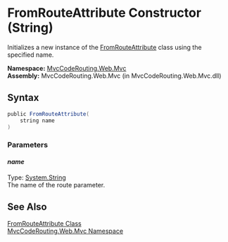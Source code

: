 FromRouteAttribute Constructor (String)
=======================================
Initializes a new instance of the [FromRouteAttribute][1] class using the specified name.

**Namespace:** [MvcCodeRouting.Web.Mvc][2]  
**Assembly:** MvcCodeRouting.Web.Mvc (in MvcCodeRouting.Web.Mvc.dll)

Syntax
------

```csharp
public FromRouteAttribute(
	string name
)
```

### Parameters

#### *name*
Type: [System.String][3]  
The name of the route parameter.


See Also
--------
[FromRouteAttribute Class][1]  
[MvcCodeRouting.Web.Mvc Namespace][2]  

[1]: README.md
[2]: ../README.md
[3]: http://msdn.microsoft.com/en-us/library/s1wwdcbf